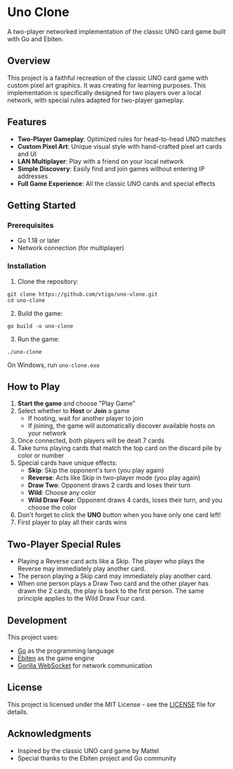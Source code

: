 # Uno Clone

A two-player networked implementation of the classic UNO card game built with Go and Ebiten.

## Overview

This project is a faithful recreation of the classic UNO card game with custom pixel art graphics. It was creating for learning purposes. This implementation is specifically designed for two players over a local network, with special rules adapted for two-player gameplay.

## Features

- **Two-Player Gameplay**: Optimized rules for head-to-head UNO matches
- **Custom Pixel Art**: Unique visual style with hand-crafted pixel art cards and UI
- **LAN Multiplayer**: Play with a friend on your local network
- **Simple Discovery**: Easily find and join games without entering IP addresses
- **Full Game Experience**: All the classic UNO cards and special effects

## Getting Started

### Prerequisites

- Go 1.18 or later
- Network connection (for multiplayer)

### Installation

1. Clone the repository:
```
git clone https://github.com/vtigo/uno-vlone.git
cd uno-clone
```

2. Build the game:
```
go build -o uno-clone
```

3. Run the game:
```
./uno-clone
```

On Windows, run `uno-clone.exe`

## How to Play

1. **Start the game** and choose "Play Game"
2. Select whether to **Host** or **Join** a game
   - If hosting, wait for another player to join
   - If joining, the game will automatically discover available hosts on your network
3. Once connected, both players will be dealt 7 cards
4. Take turns playing cards that match the top card on the discard pile by color or number
5. Special cards have unique effects:
   - **Skip**: Skip the opponent's turn (you play again)
   - **Reverse**: Acts like Skip in two-player mode (you play again)
   - **Draw Two**: Opponent draws 2 cards and loses their turn
   - **Wild**: Choose any color
   - **Wild Draw Four**: Opponent draws 4 cards, loses their turn, and you choose the color
6. Don't forget to click the **UNO** button when you have only one card left!
7. First player to play all their cards wins

## Two-Player Special Rules

- Playing a Reverse card acts like a Skip. The player who plays the Reverse may immediately play another card.
- The person playing a Skip card may immediately play another card.
- When one person plays a Draw Two card and the other player has drawn the 2 cards, the play is back to the first person. The same principle applies to the Wild Draw Four card.

## Development

This project uses:
- [Go](https://golang.org/) as the programming language
- [Ebiten](https://ebiten.org/) as the game engine
- [Gorilla WebSocket](https://github.com/gorilla/websocket) for network communication

## License

This project is licensed under the MIT License - see the [LICENSE](LICENSE) file for details.

## Acknowledgments

- Inspired by the classic UNO card game by Mattel
- Special thanks to the Ebiten project and Go community
